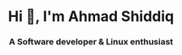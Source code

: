 <h1 align="center">Hi 👋, I'm Ahmad Shiddiq</h1>
<h3 align="center">A Software developer & Linux enthusiast</h3>
